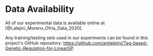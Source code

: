 # Data Availability

All of our experimental data is available online at [@Lalejini_Moreno_Ofria_Data_2020].

Any training/testing sets used in our experiments can be found in this project's GitHub repository: <https://github.com/amlalejini/Tag-based-Genetic-Regulation-for-LinearGP>.
